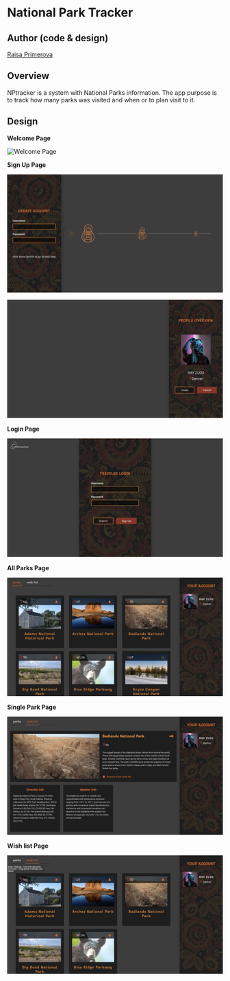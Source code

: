 # National Park Tracker

## Author (code & design)

[Raisa Primerova](https://github.com/RayRedGoose)

## Overview

NPtracker is a system with National Parks information. The app purpose is to track how many parks was visited and when or to plan visit to it.

## Design

**Welcome Page**

![Welcome Page](./screens/welcome.png)

**Sign Up Page**

![Sign Up Page](./screens/signup-1.png)

![Sign Up Page](./screens/signup-2.png)

**Login Page**

![Login Page](./screens/login.png)

**All Parks Page**

![All Parks Page](./screens/parks.png)

**Single Park Page**

![Single Park Page](./screens/park.png)

**Wish list Page**

![Wish list Page](./screens/wish-list.png)

